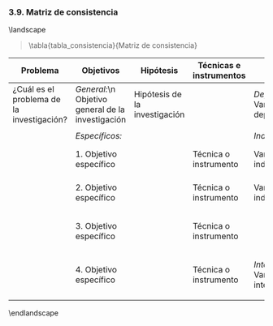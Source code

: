 ### 3.9. Matriz de consistencia

\landscape

> \tabla{tabla_consistencia}{Matriz de consistencia}

| Problema | Objetivos | Hipótesis | Técnicas e instrumentos | Variables | Metodología
| - | - | - | - | - | -
| ¿Cuál es el problema de la investigación? | *General:*\n Objetivo general de la investigación | Hipótesis de la investigación | | *Dependiente:*\n Variable dependiente | *Tipo:*\n Tipo de investigación
| |
| | *Específicos:* | | | *Independientes:*
| | 1. Objetivo específico | | Técnica o instrumento | Variable independiente | *Nivel:*\n Nivel de la investigación
| | 2. Objetivo específico | | Técnica o instrumento | Variable independiente | *Diseño:*\n Diseño de la investigación
| | 3. Objetivo específico | | Técnica o instrumento | | *Población:*\n Población de la investigación
| | 4. Objetivo específico | | Técnica o instrumento | *Interviniente:*\n Variable interviniente | *Muestreo:*\n Muestreo de la investigación
| | | | | | | *Muestra:*\n Muestra de la investigación

\endlandscape

